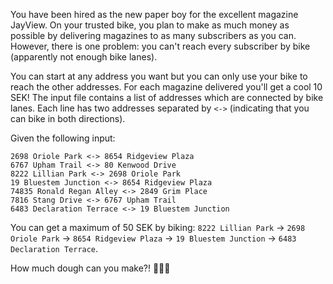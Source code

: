 You have been hired as the new paper boy for the excellent magazine JayView. On your trusted bike, you plan to make as much money as possible by delivering magazines to as many subscribers as you can. However, there is one problem: you can't reach every subscriber by bike (apparently not enough bike lanes).

You can start at any address you want but you can only use your bike to reach the other addresses. For each magazine delivered you'll get a cool 10 SEK! The input file contains a list of addresses which are connected by bike lanes. Each line has two addresses separated by ` <-> ` (indicating that you can bike in both directions).

Given the following input:
```
2698 Oriole Park <-> 8654 Ridgeview Plaza
6767 Upham Trail <-> 80 Kenwood Drive
8222 Lillian Park <-> 2698 Oriole Park
19 Bluestem Junction <-> 8654 Ridgeview Plaza
74835 Ronald Regan Alley <-> 2849 Grim Place
7816 Stang Drive <-> 6767 Upham Trail
6483 Declaration Terrace <-> 19 Bluestem Junction
```

You can get a maximum of 50 SEK by biking: `8222 Lillian Park` -> `2698 Oriole Park` -> `8654 Ridgeview Plaza` -> `19 Bluestem Junction` -> `6483 Declaration Terrace`.

How much dough can you make?! 💸💵🤑
